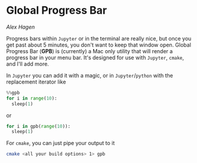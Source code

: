 # Global Progress Bar

*Alex Hagen*

Progress bars within `Jupyter` or in the terminal are really nice, but once you get past about 5 minutes, you don't
want to keep that window open.  Global Progress Bar (**GPB**) is (currently) a Mac only utility that will render a progress bar in your menu bar.  It's designed for use with `Jupyter`, `cmake`, and I'll add more.

In `Jupyter` you can add it with a magic, or in `Jupyter`/`python` with the replacement iterator like

```python
%%gpb
for i in range(10):
  sleep(1)
```

or

```python
for i in gpb(range(10)):
  sleep(1)
```

For `cmake`, you can just pipe your output to it

```bash
cmake <all your build options> 1> gpb
```
